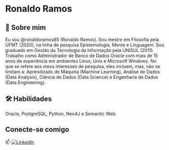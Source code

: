 # Ronaldo Ramos


## 🚀 Sobre mim
Eu sou @ronaldoramos85 (Ronaldo Ramos). Sou mestre em Filosofia pela UFMT (2020), na linha de pesquisa Epistemologia, Mente e Linguagem. Sou graduado em Gestão da Tecnologia da Informação pela UNISUL (2011). Trabalho como Administrador de Banco de Dados Oracle com mais de 15 anos de experiência em ambientes Linux, Unix e Microsoft Windows. No que se refere aos meus interesses de pesquisa, eles incluem, mas, não se limitam a: Aprendizado de Máquina (Machine Learning), Análise de Dados (Data Analysis), Ciência de Dados (Data Science) e Engenharia de Dados (Data Engineering).


## 🛠 Habilidades
Oracle, PostgreSQL, Python, Neo4J e Semantic Web.

## Conecte-se comigo
📫 [![LinkedIn](https://img.shields.io/badge/LinkedIn-000?style=for-the-badge&logo=linkedin&logoColor=0E76A8)](https://www.linkedin.com/in/ronaldodeoliveiraramos/)
